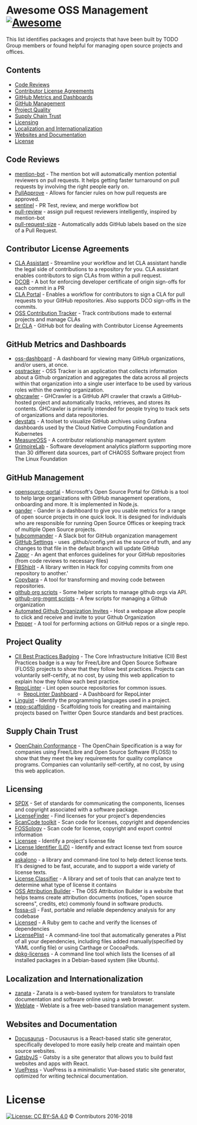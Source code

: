 # Awesome OSS Management [![Awesome](https://awesome.re/badge-flat.svg)](https://awesome.re)

This list identifies packages and projects that have been built by TODO Group
members or found helpful for managing open source projects and offices.

## Contents
* [Code Reviews](#code-reviews)
* [Contributor License Agreements](#contributor-license-agreements)
* [GitHub Metrics and Dashboards](#github-metrics-and-dashboards)
* [GitHub Management](#github-management)
* [Project Quality](#project-quality)
* [Supply Chain Trust](#supply-chain-trust)
* [Licensing](#licensing)
* [Localization and Internationalization](#localization-and-internationalization)
* [Websites and Documentation](#websites-and-documentation)
* [License](#license)


## Code Reviews

- [mention-bot](https://github.com/facebookarchive/mention-bot) - The mention bot will automatically mention potential reviewers on pull requests. It helps getting faster turnaround on pull requests by involving the right people early on.
- [PullApprove](https://www.pullapprove.com) - Allows for fancier rules on how pull requests are approved.
- [sentinel](https://github.com/habitat-sh/sentinel) - PR Test, review, and merge workflow bot
- [pull-review](https://github.com/imsky/pull-review) - assign pull request reviewers intelligently, inspired by mention-bot
- [pull-request-size](https://github.com/noqcks/pull-request-size) - Automatically adds GitHub labels based on the size of a Pull Request.

## Contributor License Agreements

- [CLA Assistant](https://github.com/cla-assistant/cla-assistant) - Streamline your workflow and let CLA assistant handle the legal side of contributions to a repository for you. CLA assistant enables contributors to sign CLAs from within a pull request.
- [DCOB](https://github.com/chef/dcob) - A bot for enforcing developer certificate of origin sign-offs for each commit in a PR
- [CLA Portal](https://github.com/vmware/claportal) - Enables a workflow for contributors to sign a CLA for pull requests to your GitHub repositories. Also supports DCO sign-offs in the commits.
- [OSS Contribution Tracker](https://github.com/amzn/oss-contribution-tracker) - Track contributions made to external projects and manage CLAs
- [Dr CLA](https://github.com/salesforce/dr-cla) - GitHub bot for dealing with Contributor License Agreements

## GitHub Metrics and Dashboards

- [oss-dashboard](https://github.com/amzn/oss-dashboard) - A dashboard for viewing many GitHub organizations, and/or users, at once.
- [osstracker](https://github.com/Netflix/osstracker) - OSS Tracker is an application that collects information about a Github organization and aggregates the data across all projects within that organization into a single user interface to be used by various roles within the owning organization.
- [ghcrawler](https://github.com/microsoft/ghcrawler) - GHCrawler is a GitHub API crawler that crawls a GitHub-hosted project and automatically tracks, retrieves, and stores its contents. GHCrawler is primarily intended for people trying to track sets of organizations and data repositories.
- [devstats](https://github.com/cncf/devstats) - A toolset to visualize GitHub archives using Grafana dashboards used by the Cloud Native Computing Foundation and Kubernetes
- [MeasureOSS](https://github.com/MeasureOSS/Measure) - A contributor relationship management system
- [GrimoireLab](https://chaoss.github.io/grimoirelab/) - Software development analytics platform supporting more than 30 different data sources, part of CHAOSS Software project from The Linux Foundation

## GitHub Management

- [opensource-portal](https://github.com/Microsoft/opensource-portal) - Microsoft's Open Source Portal for GitHub is a tool to help large organizations with GitHub management operations, onboarding and more. It is implemented in Node.js.
- [gander](https://github.com/paypal/gander) - Gander is a dashboard to give you usable metrics for a range of open source projects in one quick look. It is designed for individuals who are responsible for running Open Source Offices or keeping track of multiple Open Source projects.
- [hubcommander](https://github.com/Netflix/hubcommander) - A Slack bot for GitHub organization management
- [GitHub Settings](https://github.com/probot/settings) - uses .github/config.yml as the source of truth, and any changes to that file in the default branch will update GitHub
- [Zappr](https://github.com/zalando/zappr) - An agent that enforces guidelines for your GitHub repositories (from code reviews to necessary files)
- [FBShipIt](https://github.com/facebook/fbshipit) - A library written in Hack for copying commits from one repository to another.'
- [Copybara](https://github.com/google/copybara) - A tool for transforming and moving code between repositories.
- [github org scripts](https://github.com/mozilla/github-org-scripts) - Some helper scripts to manage github orgs via API.
- [github-org-mgmt scripts](https://github.com/bertvv/github-org-mgmt) - A few scripts for managing a Github organization
- [Automated Github Organization Invites](https://github.com/thundergolfer/automated-github-organization-invites) - Host a webpage allow people to click and receive and invite to your Github Organization
- [Pepper](https://github.com/genuinetools/pepper) - A tool for performing actions on GitHub repos or a single repo. 

## Project Quality

- [CII Best Practices Badging](https://bestpractices.coreinfrastructure.org/) - The Core Infrastructure Initiative (CII) Best Practices badge is a way for Free/Libre and Open Source Software (FLOSS) projects to show that they follow best practices. Projects can voluntarily self-certify, at no cost, by using this web application to explain how they follow each best practice.
- [RepoLinter](https://github.com/todogroup/repolinter) - Lint open source repositories for common issues.
  - [RepoLinter Dashboard](https://github.com/todogroup/repolinter-dashboard) - A Dashboard for RepoLinter
- [Linguist](https://github.com/github/linguist) - Identify the programming languages used in a project.
- [repo-scaffolding](https://github.com/twitter/repo-scaffolding) - Scaffolding tools for creating and maintaining projects based on Twitter Open Source standards and best practices.

## Supply Chain Trust

- [OpenChain Conformance](https://certification.openchainproject.org) - The OpenChain Specification is a way for companies using Free/Libre and Open Source Software (FLOSS) to show that they meet the key requirements for quality compliance programs. Companies can voluntarily self-certify, at no cost, by using this web application.

## Licensing

- [SPDX](https://spdx.org) - Set of standards for communicating the components, licenses and copyright associated with a software package.
- [LicenseFinder](https://github.com/pivotal-legacy/LicenseFinder) - Find licenses for your project's dependencies
- [ScanCode toolkit](https://github.com/nexB/scancode-toolkit) - Scan code for licenses, copyright and dependencies
- [FOSSology](https://www.fossology.org) - Scan code for license, copyright and export control information
- [Licensee](https://github.com/benbalter/licensee) - Identify a project's license file
- [License Identifier (LiD)](https://github.com/codeauroraforum/lid) - Identify and extract license text from source code
- [askalono](https://github.com/amzn/askalono) - a library and command-line tool to help detect license texts. It's designed to be fast, accurate, and to support a wide variety of license texts.
- [License Classifier](https://github.com/google/licenseclassifier) - A library and set of tools that can analyze text to determine what type of license it contains
- [OSS Attribution Builder](https://github.com/amzn/oss-attribution-builder) - The OSS Attribution Builder is a website that helps teams create attribution documents (notices, "open source screens", credits, etc) commonly found in software products.
- [fossa-cli](https://github.com/fossas/fossa-cli) - Fast, portable and reliable dependency analysis for any codebase
- [Licensed](https://github.com/github/licensed) - A Ruby gem to cache and verify the licenses of dependencies
- [LicensePlist](https://github.com/mono0926/LicensePlist) - A command-line tool that automatically generates a Plist of all your dependencies, including files added manually(specified by YAML config file) or using Carthage or CocoaPods.
- [dpkg-licenses](https://github.com/daald/dpkg-licenses) - A command line tool which lists the licenses of all installed packages in a Debian-based system (like Ubuntu).

## Localization and Internationalization

- [zanata](https://github.com/zanata/zanata-platform) - Zanata is a web-based system for translators to translate documentation and software online using a web browser.
- [Weblate](https://weblate.org/) - Weblate is a free web-based translation management system.

## Websites and Documentation

- [Docusaurus](https://docusaurus.io) - Docusaurus is a React-based static site generator, specifically developed to more easily help create and maintain open source websites.
- [GatsbyJS](https://www.gatsbyjs.org/) - Gatsby is a site generator that allows you to build fast websites and apps with React.
- [VuePress](https://vuepress.vuejs.org/) - VuePress is a minimalistic Vue-based static site generator, optimized for writing technical documentation.

# License

[![License: CC BY-SA 4.0](https://mirrors.creativecommons.org/presskit/buttons/80x15/svg/by-sa.svg)](https://creativecommons.org/licenses/by-sa/4.0/) © Contributors 2016-2018
